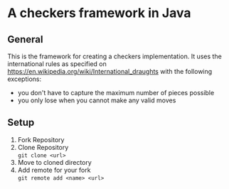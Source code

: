 # A checkers framework in Java

## General

This is the framework for creating a checkers implementation.
It uses the international rules as specified on https://en.wikipedia.org/wiki/International_draughts
with the following exceptions:

* you don't have to capture the maximum number of pieces possible
* you only lose when you cannot make any valid moves

## Setup

1. Fork Repository
2. Clone Repository    
    `git clone <url>`
3. Move to cloned directory
4. Add remote for your fork    
    `git remote add <name> <url>`
